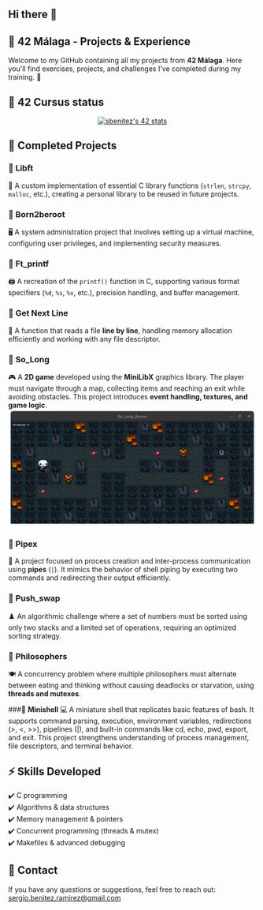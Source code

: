 ## Hi there 👋

## 🏫 42 Málaga - Projects & Experience  

Welcome to my GitHub containing all my projects from **42 Málaga**. Here you'll find exercises, projects, and challenges I've completed during my training. 🚀  

## 📌 42 Cursus status

<p align=center>
  <a href="https://github.com/oakoudad/badge42"><img src="https://badge.mediaplus.ma/kettlebells/sbenitez?1337Badge=off&UM6P=off" alt="sbenitez's 42 stats" /></a>
</p>

## 📂 Completed Projects  

### 🔹 **Libft**  
📝 A custom implementation of essential C library functions (`strlen`, `strcpy`, `malloc`, etc.), creating a personal library to be reused in future projects.  

### 🔹 **Born2beroot**  
🖥️ A system administration project that involves setting up a virtual machine, configuring user privileges, and implementing security measures.  

### 🔹 **Ft_printf**  
🖨️ A recreation of the `printf()` function in C, supporting various format specifiers (`%d`, `%s`, `%x`, etc.), precision handling, and buffer management.  

### 🔹 **Get Next Line**  
📜 A function that reads a file **line by line**, handling memory allocation efficiently and working with any file descriptor.  

### 🔹 **So_Long**  
🎮 A **2D game** developed using the **MiniLibX** graphics library. The player must navigate through a map, collecting items and reaching an exit while avoiding obstacles. This project introduces **event handling, textures, and game logic**.  
![So_Long Screenshot](https://github.com/Sergio-Benitez/42/blob/master/so_long_screenshot.png)

### 🔹 **Pipex**  
🔀 A project focused on process creation and inter-process communication using **pipes** (`|`). It mimics the behavior of shell piping by executing two commands and redirecting their output efficiently.  

### 🔹 **Push_swap**  
♟️ An algorithmic challenge where a set of numbers must be sorted using only two stacks and a limited set of operations, requiring an optimized sorting strategy.  

### 🔹 **Philosophers**  
🍽️ A concurrency problem where multiple philosophers must alternate between eating and thinking without causing deadlocks or starvation, using **threads and mutexes**.  

###🔹 **Minishell**
💻 A miniature shell that replicates basic features of bash. It supports command parsing, execution, environment variables, redirections (>, <, >>), pipelines (|), and built-in commands like cd, echo, pwd, export, and exit. This project strengthens understanding of process management, file descriptors, and terminal behavior.

## ⚡ Skills Developed  
✔️ C programming  
✔️ Algorithms & data structures  
✔️ Memory management & pointers  
✔️ Concurrent programming (threads & mutex)  
✔️ Makefiles & advanced debugging  

## 📌 Contact  
If you have any questions or suggestions, feel free to reach out: sergio.benitez.ramirez@gmail.com

<!--
**Sergio-Benitez/Sergio-Benitez** is a ✨ _special_ ✨ repository because its `README.md` (this file) appears on your GitHub profile.

Here are some ideas to get you started:

- 🔭 I’m currently working on ...
- 🌱 I’m currently learning ...
- 👯 I’m looking to collaborate on ...
- 🤔 I’m looking for help with ...
- 💬 Ask me about ...
- 📫 How to reach me: ...
- 😄 Pronouns: ...
- ⚡ Fun fact: ...
-->

